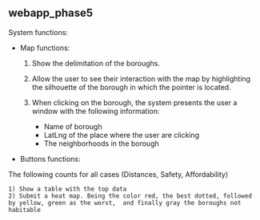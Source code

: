 ## webapp_phase5

System functions: 

  - Map functions:
  
     1) Show the delimitation of the boroughs.
     2) Allow the user to see their interaction with the map by highlighting the silhouette of the borough in which the pointer is located.
     3) When clicking on the borough, the system presents the user a window with the following information:
        
        - Name of borough 
        - LatLng of the place where the user are clicking
        - The neighborhoods in the borough 

  - Buttons functions: 
  
  The following counts for all cases (Distances, Safety, Affordability)
  
    1) Show a table with the top data
    2) Submit a heat map. Being the color red, the best dotted, followed by yellow, green as the worst,  and finally gray the boroughs not habitable

  
